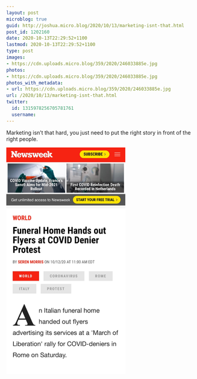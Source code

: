 ```yaml
---
layout: post
microblog: true
guid: http://joshua.micro.blog/2020/10/13/marketing-isnt-that.html
post_id: 1202160
date: 2020-10-13T22:29:52+1100
lastmod: 2020-10-13T22:29:52+1100
type: post
images:
- https://cdn.uploads.micro.blog/359/2020/246033885e.jpg
photos:
- https://cdn.uploads.micro.blog/359/2020/246033885e.jpg
photos_with_metadata:
- url: https://cdn.uploads.micro.blog/359/2020/246033885e.jpg
url: /2020/10/13/marketing-isnt-that.html
twitter:
  id: 1315978256705781761
  username: 
---
```

Marketing isn’t that hard, you just need to put the right story in front of the right people.

<img src="uploads/2020/246033885e.jpg" width="316" height="600" alt="" />
